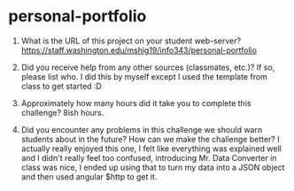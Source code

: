 # personal-portfolio

1. What is the URL of this project on your student web-server?
https://staff.washington.edu/mshig19/info343/personal-portfolio

2. Did you receive help from any other sources (classmates, etc.)? If so, please list who.
I did this by myself except I used the template from class to get started :D

3. Approximately how many hours did it take you to complete this challenge?
8ish hours.

4. Did you encounter any problems in this challenge we should warn students about in the future? How can we make the challenge better?
I actually really enjoyed this one, I felt like everything was explained well and I didn't really feel too confused, introducing Mr. Data Converter in class was nice, I ended up using that to turn my data into a JSON object and then used angular $http to get it.